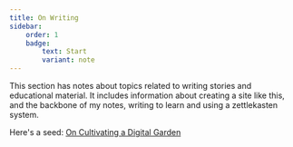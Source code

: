 ```yaml
---
title: On Writing
sidebar:
    order: 1
    badge:
        text: Start
        variant: note
---
```


This section has notes about topics related to writing stories and educational
material. It includes information about creating a site like this, and the
backbone of my notes, writing to learn and using a zettlekasten system.

Here's a seed: [On Cultivating a Digital Garden](./cultivation.md)
